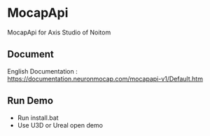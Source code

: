 # MocapApi
MocapApi for Axis Studio of Noitom

## Document
English Documentation : https://documentation.neuronmocap.com/mocapapi-v1/Default.htm


## Run Demo

- Run install.bat
- Use U3D or Ureal open demo